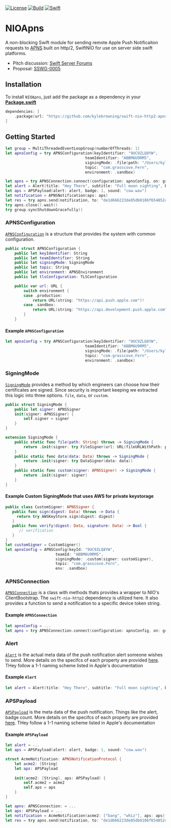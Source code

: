 [![License](https://img.shields.io/badge/License-Apache%202.0-yellow.svg)](https://www.apache.org/licenses/LICENSE-2.0.html)
[![Build](https://img.shields.io/circleci/project/github/kylebrowning/swift-nio-http2-apns/master.svg?logo=circleci)](https://circleci.com/gh/kylebrowning/swift-nio-http2-apns/tree/master)
[![Swift](https://img.shields.io/badge/Swift-5.0-brightgreen.svg?colorA=orange&colorB=4E4E4E)](https://swift.org)

# NIOApns

A non-blocking Swift module for sending remote Apple Push Notificaiton requests to [APNS](https://developer.apple.com/documentation/usernotifications/setting_up_a_remote_notification_server) built on http/2, SwiftNIO for use on server side swift platforms. 

* Pitch discussion: [Swift Server Forums](https://forums.swift.org/t/apple-push-notification-service-implementation-pitch/20193)
* Proposal: [SSWG-0005]()

## Installation

To install `NIOApns`, just add the package as a dependency in your [**Package.swift**](https://github.com/apple/swift-package-manager/blob/master/Documentation/PackageDescriptionV4.md#dependencies)

```swift
dependencies: [
    .package(url: "https://github.com/kylebrowning/swift-nio-http2-apns.git", .upToNextMinor(from: "0.1.0")
]
```

## Getting Started

```swift
let group = MultiThreadedEventLoopGroup(numberOfThreads: 1)
let apnsConfig = try APNSConfiguration(keyIdentifier: "9UC9ZLQ8YW",
                                   teamIdentifier: "ABBM6U9RM5",
                                   signingMode: .file(path: "/Users/kylebrowning/Downloads/AuthKey_9UC9ZLQ8YW.p8"),
                                   topic: "com.grasscove.Fern",
                                   environment: .sandbox)

let apns = try APNSConnection.connect(configuration: apnsConfig, on: group.next()).wait()
let alert = Alert(title: "Hey There", subtitle: "Full moon sighting", body: "There was a full moon last night did you see it")
let aps = APSPayload(alert: alert, badge: 1, sound: "cow.wav")
let notification = APNSNotification(aps: aps)
let res = try apns.send(notification, to: "de1d666223de85db0186f654852cc960551125ee841ca044fdf5ef6a4756a77e").wait()
try apns.close().wait()
try group.syncShutdownGracefully()
```


### APNSConfiguration

[`APNSConfiguration`](https://github.com/kylebrowning/swift-nio-http2-apns/blob/master/Sources/NIOAPNS/APNSConfiguration.swift) is a structure that provides the system with common configuration.

```swift
public struct APNSConfiguration {
    public let keyIdentifier: String
    public let teamIdentifier: String
    public let signingMode: SigningMode
    public let topic: String
    public let environment: APNSEnvironment
    public let tlsConfiguration: TLSConfiguration

    public var url: URL {
        switch environment {
        case .production:
            return URL(string: "https://api.push.apple.com")!
        case .sandbox:
            return URL(string: "https://api.development.push.apple.com")!
        }
    }
```
#### Example `APNSConfiguration`
```swift
let apnsConfig = try APNSConfiguration(keyIdentifier: "9UC9ZLQ8YW",
                                   teamIdentifier: "ABBM6U9RM5",
                                   signingMode: .file(path: "/Users/kylebrowning/Downloads/AuthKey_9UC9ZLQ8YW.p8"),
                                   topic: "com.grasscove.Fern",
                                   environment: .sandbox)
```

### SigningMode

[`SigningMode`](https://github.com/kylebrowning/swift-nio-http2-apns/blob/master/Sources/NIOAPNSJWT/SigningMode.swift) provides a method by which engineers can choose how their certificates are signed. Since security is important keeping we extracted this logic into three options. `file`, `data`, or `custom`.

```swift
public struct SigningMode {
    public let signer: APNSSigner
    init(signer: APNSSigner) {
        self.signer = signer
    }
}

extension SigningMode {
    public static func file(path: String) throws -> SigningMode {
        return .init(signer: try FileSigner(url: URL(fileURLWithPath: path)))
    }
    public static func data(data: Data) throws -> SigningMode {
        return .init(signer: try DataSigner(data: data))
    }
    public static func custom(signer: APNSSigner) -> SigningMode {
        return .init(signer: signer)
    }
}
```
#### Example Custom SigningMode that uses AWS for private keystorage
```swift
public class CustomSigner: APNSSigner {
   public func sign(digest: Data) throws -> Data {
     return try AWSKeyStore.sign(digest: digest)
   }
   public func verify(digest: Data, signature: Data) -> Bool {
      // verification
   }
}
let customSigner = CustomSigner()
let apnsConfig = APNSConfig(keyId: "9UC9ZLQ8YW",
                      teamId: "ABBM6U9RM5",
                      signingMode: .custom(signer: customSigner),
                      topic: "com.grasscove.Fern",
                      env: .sandbox)
```
### APNSConnection

[`APNSConnection`](https://github.com/kylebrowning/swift-nio-http2-apns/blob/master/Sources/NIOAPNS/APNSConnection.swift) is a class with methods thats provides a wrapper to NIO's ClientBootstrap. The `swift-nio-http2` dependency is utilized here. It also provides a function to send a notification to a specific device token string.


#### Example `APNSConnection`
```swift
let apnsConfig = ...
let apns = try APNSConnection.connect(configuration: apnsConfig, on: group.next()).wait()
```

### Alert

[`Alert`](https://github.com/kylebrowning/swift-nio-http2-apns/blob/master/Sources/NIOAPNS/APNSRequest.swift) is the actual meta data of the push notification alert someone wishes to send. More details on the specifcs of each property are provided [here](https://developer.apple.com/library/archive/documentation/NetworkingInternet/Conceptual/RemoteNotificationsPG/PayloadKeyReference.html). THey follow a 1-1 naming scheme listed in Apple's documentation


#### Example `Alert`
```swift
let alert = Alert(title: "Hey There", subtitle: "Full moon sighting", body: "There was a full moon last night did you see it")
```

### APSPayload

[`APSPayload`](https://github.com/kylebrowning/swift-nio-http2-apns/blob/master/Sources/NIOAPNS/APNSRequest.swift) is the meta data of the push notification. Things like the alert, badge count. More details on the specifcs of each property are provided [here](https://developer.apple.com/library/archive/documentation/NetworkingInternet/Conceptual/RemoteNotificationsPG/PayloadKeyReference.html). THey follow a 1-1 naming scheme listed in Apple's documentation


#### Example `APSPayload`
```swift
let alert = ...
let aps = APSPayload(alert: alert, badge: 1, sound: "cow.wav")
```

```swift
struct AcmeNotification: APNSNotificationProtocol {
    let acme2: [String]
    let aps: APSPayload
    
    init(acme2: [String], aps: APSPayload) {
        self.acme2 = acme2
        self.aps = aps
    }
}

let apns: APNSConnection: = ...
let aps: APSPayload = ...
let notification = AcmeNotification(acme2: ["bang", "whiz"], aps: aps)
let res = try apns.send(notification, to: "de1d666223de85db0186f654852cc960551125ee841ca044fdf5ef6a4756a77e").wait()
```
